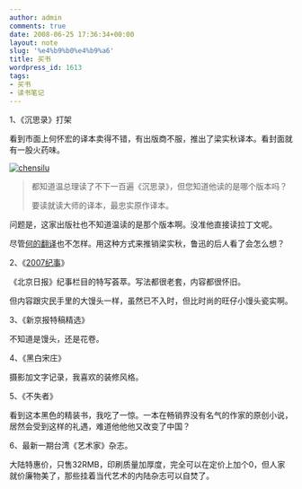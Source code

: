 ```yaml
---
author: admin
comments: true
date: 2008-06-25 17:36:34+00:00
layout: note
slug: '%e4%b9%b0%e4%b9%a6'
title: 买书
wordpress_id: 1613
tags:
- 买书
- 读书笔记
---
```


1、《沉思录》打架

看到市面上何怀宏的译本卖得不错，有出版商不服，推出了梁实秋译本。看封面就有一股火药味。

[![chensilu](http://pic.yupoo.com/ctb.my/671315c5f8c5/medium.jpg)](http://www.yupoo.com/photos/view?id=ff8080811aa55ef8011ac0ced4c810cd)




<blockquote>
都知道温总理读了不下一百遍《沉思录》，但您知道他读的是哪个版本吗？

要读就读大师的译本，最忠实原作译本。</blockquote>



问题是，这家出版社也不知道温读的是那个版本啊。没准他直接读拉丁文呢。

尽管[何的翻译](http://www.baibanbao.net/?p=1340)也不怎样。用这种方式来推销梁实秋，鲁迅的后人看了会怎么想？

2、《[2007纪事](http://www.amazon.cn/mn/detailmore?showtype=3700&ref=DT_TS-DT&prodid=bkbk823299)》

《北京日报》纪事栏目的特写荟萃。写法都很老套，内容都很怀旧。

但内容跟灾民手里的大馒头一样，虽然已不入时，但比时尚的旺仔小馒头瓷实啊。

3、《新京报特稿精选》

不知道是馒头，还是花卷。

4、《黑白宋庄》

摄影加文字记录，我喜欢的装修风格。

5、《不失者》

看到这本黑色的精装书，我吃了一惊。一本在畅销界没有名气的作家的原创小说，居然会受到这样的礼遇，难道他他他又改变了中国？

6、最新一期台湾《艺术家》杂志。

大陆特惠价，只售32RMB，印刷质量加厚度，完全可以在定价上加个0，但人家就价廉物美了，那些挂着当代艺术的内陆杂志可以自焚了。
